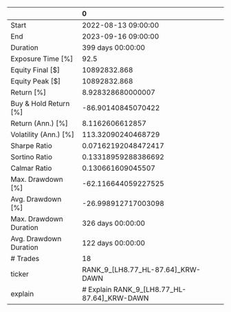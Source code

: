 |                        | 0                                           |
|:-----------------------|:--------------------------------------------|
| Start                  | 2022-08-13 09:00:00                         |
| End                    | 2023-09-16 09:00:00                         |
| Duration               | 399 days 00:00:00                           |
| Exposure Time [%]      | 92.5                                        |
| Equity Final [$]       | 10892832.868                                |
| Equity Peak [$]        | 10892832.868                                |
| Return [%]             | 8.928328680000007                           |
| Buy & Hold Return [%]  | -86.90140845070422                          |
| Return (Ann.) [%]      | 8.1162606612857                             |
| Volatility (Ann.) [%]  | 113.32090240468729                          |
| Sharpe Ratio           | 0.07162192048472417                         |
| Sortino Ratio          | 0.13318959288386692                         |
| Calmar Ratio           | 0.130661609045507                           |
| Max. Drawdown [%]      | -62.116644059227525                         |
| Avg. Drawdown [%]      | -26.998912717003098                         |
| Max. Drawdown Duration | 326 days 00:00:00                           |
| Avg. Drawdown Duration | 122 days 00:00:00                           |
| # Trades               | 18                                          |
| ticker                 | RANK_9_[LH8.77_HL-87.64]_KRW-DAWN           |
| explain                | # Explain RANK_9_[LH8.77_HL-87.64]_KRW-DAWN |